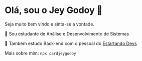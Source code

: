 # Olá, sou o Jey Godoy 👋

Seja muito bem vindo e sinta-se a vontade.

🔭 Sou estudante de Análise e Desenvolvimento de Sistemas

🌱 Também estudo Back-end com o pessoal do [Estartando Devs](https://github.com/estartandodevs-course/)

Mais sobre mim: `npx cardjeygodoy`
